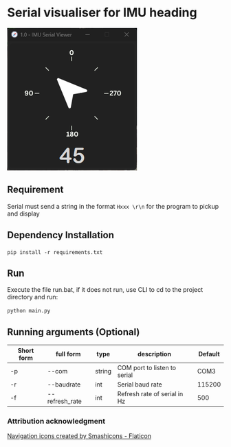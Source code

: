 # Serial visualiser for IMU heading

![screenshot of the program](assets/Screenshot%202024-05-25%20200625.png)

## Requirement

Serial must send a string in the format ```Hxxx \r\n``` for the program to pickup and display

## Dependency Installation

```pip install -r requirements.txt```

## Run

Execute the file run.bat, if it does not run, use CLI to cd to the project directory and run:

```python main.py```

## Running arguments (Optional)

|Short form | full form      | type              | description                | Default      |
|-----------|----------------|-------------------|----------------------------|--------------|
|-p         |--com           |string             |COM port to listen to serial| COM3         |
|-r         |--baudrate      |int                |Serial baud rate            | 115200       |
|-f         |--refresh_rate  |int                |Refresh rate of serial in Hz| 500          |

### Attribution acknowledgment

<a href="https://www.flaticon.com/free-icons/navigation" title="navigation icons">Navigation icons created by Smashicons - Flaticon</a>